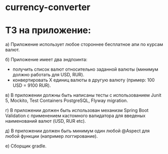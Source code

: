 # currency-converter

# ТЗ на приложение:
а) Приложение использует любое стороннее бесплатное апи по курсам валют.

б) Приложение имеет два эндпоинта:
  - получить список валют относительно заданной валюты (минимум должно работать для USD, RUR).
  - конвертировать Х единиц валюты в другую валюту (пример: 100 USD = 9100 RUR).

в) В приложении должны быть написаны тесты с использованием Junit 5, Mockito, Test Containers PostgreSQL, Flyway migration.

г) В приложении должен быть использован механизм Spring Boot Validation с применением кастомного валидатора для введеных наименований валют (USD, RUR etc).

д) В приложении должен быть минимум один любой @Aspect для любой функции (например логгирование).

е) Сборщик gradle.
